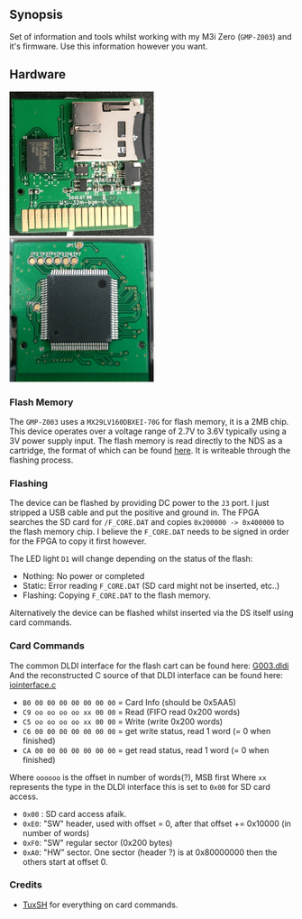 ## Synopsis

Set of information and tools whilst working with my M3i Zero (`GMP-Z003`) and
it's firmware. Use this information however you want.

## Hardware

<a href="PCB.jpg" target="_blank"><img src="PCB.jpg" alt="Image of the carts PCB" width="256px" height="256px"></a>
<a href="FPGA.jpg" target="_blank"><img src="FPGA.jpg" alt="Image of the FPGA" width="256px" height="256px"></a>

### Flash Memory

The `GMP-Z003` uses a `MX29LV160DBXEI-70G` for flash memory, it is a 2MB chip.
This device operates over a voltage range of 2.7V to 3.6V typically using a 3V
power supply input. The flash memory is read directly to the NDS as a cartridge,
the format of which can be found [here](http://problemkaputt.de/gbatek.htm#dsicartridgeheader).
It is writeable through the flashing process.

### Flashing

The device can be flashed by providing DC power to the `J3` port. I just stripped
a USB cable and put the positive and ground in. The FPGA searches
the SD card for `/F_CORE.DAT` and copies `0x200000 -> 0x400000` to the flash
memory chip. I believe the `F_CORE.DAT` needs to be signed in order for the
FPGA to copy it first however.

The LED light `D1` will change depending on the status of the flash:
* Nothing: No power or completed
* Static: Error reading `F_CORE.DAT` (SD card might not be inserted, etc..)
* Flashing: Copying `F_CORE.DAT` to the flash memory.

Alternatively the device can be flashed whilst inserted via the DS itself
using card commands.

### Card Commands

The common DLDI interface for the flash cart can be found here: [G003.dldi](dldi/G003.dldi)
And the reconstructed C source of that DLDI interface can be found here: [iointerface.c](dldi/iointerface.c)

* `B0 00 00 00 00 00 00 00` = Card Info (should be 0x5AA5)
* `C9 oo oo oo oo xx 00 00` = Read (FIFO read 0x200 words)
* `C5 oo oo oo oo xx 00 00` = Write (write 0x200 words)
* `C6 00 00 00 00 00 00 00` = get write status, read 1 word (= 0 when finished) 
* `CA 00 00 00 00 00 00 00` = get read status, read 1 word (= 0 when finished) 

Where `oooooo` is the offset in number of words(?), MSB first
Where `xx` represents the type in the DLDI interface this is set to `0x00` for SD card access.
* `0x00` : SD card access afaik.
* `0xE0`: "SW" header, used with offset = 0, after that offset += 0x10000 (in number of words)
* `0xF0`: "SW" regular sector (0x200 bytes)
* `0xA0`: "HW" sector. One sector (header ?) is at 0x80000000 then the others start at offset 0.


### Credits

* [TuxSH](https://github.com/TuxSH) for everything on card commands.
